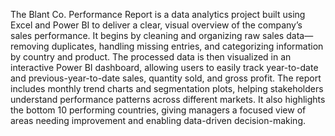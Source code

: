 The Blant Co. Performance Report is a data analytics project built using Excel and Power BI to deliver a clear, visual overview of the company’s sales performance. It begins by cleaning and organizing raw sales data—removing duplicates, handling missing entries, and categorizing information by country and product. The processed data is then visualized in an interactive Power BI dashboard, allowing users to easily track year-to-date and previous-year-to-date sales, quantity sold, and gross profit. The report includes monthly trend charts and segmentation plots, helping stakeholders understand performance patterns across different markets. It also highlights the bottom 10 performing countries, giving managers a focused view of areas needing improvement and enabling data-driven decision-making.
